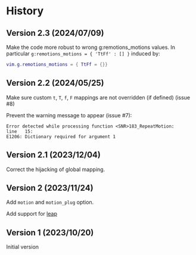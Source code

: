 History
=======

Version 2.3 (2024/07/09)
------------------------

Make the code more robust to wrong g:remotions_motions values.
In particular `g:remotions_motions = { 'TtFf' : [] }` induced by:
```lua
vim.g.remotions_motions = { TtFf = {}}
```


Version 2.2 (2024/05/25)
------------------------

Make sure custom `t`, `T`, `f`, `F` mappings are not overridden (if defined) (issue #8)

Prevent the warning message to appear (issue #7):
```
Error detected while processing function <SNR>183_RepeatMotion:
line   15:
E1206: Dictionary required for argument 1
```

Version 2.1 (2023/12/04)
----------------------

Correct the hijacking of global mapping.


Version 2 (2023/11/24)
----------------------

Add `motion` and `motion_plug` option.

Add support for [leap](https://github.com/ggandor/leap.nvim)


Version 1 (2023/10/20)
----------------------

Initial version

